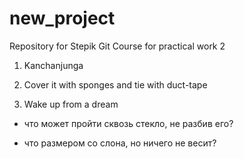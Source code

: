 # new_project
Repository for Stepik Git Course for practical work 2

1. Kanchanjunga

2. Cover it with sponges and tie with duct-tape

3. Wake up from a dream

- что может пройти сквозь стекло, не разбив его?

- что размером со слона, но ничего не весит?
